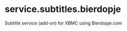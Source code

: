service.subtitles.bierdopje
===========================

Subtitle service (add-on) for XBMC using Bierdopje.com
